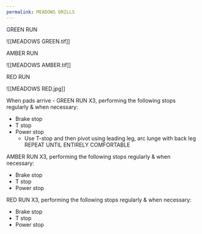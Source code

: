 ```yaml
---
permalink: MEADOWS DRILLS
---
```

GREEN RUN

![[MEADOWS GREEN.tif]]

AMBER RUN

![[MEADOWS AMBER.tif]]

RED RUN

![[MEADOWS RED.jpg]]


When pads arrive - 
GREEN RUN X3, performing the following stops regularly & when necessary:
- Brake stop 
- T stop 
- Power stop 
	- Use T-stop and then pivot using leading leg, arc lunge with back leg 
REPEAT UNTIL ENTIRELY COMFORTABLE 

AMBER RUN X3, performing the following stops regularly & when necessary:
- Brake stop 
- T stop 
- Power stop

RED RUN X3, performing the following stops regularly & when necessary:
- Brake stop 
- T stop 
- Power stop